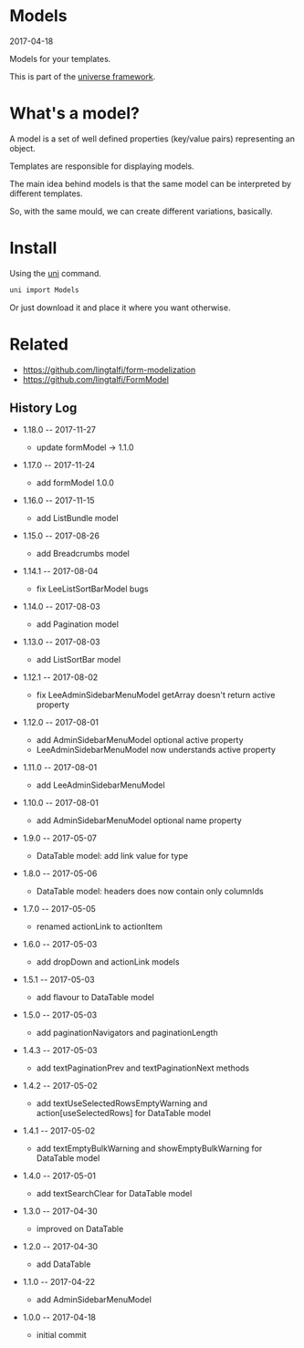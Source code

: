 Models
===========
2017-04-18



Models for your templates.


This is part of the [universe framework](https://github.com/karayabin/universe-snapshot).





What's a model?
===========

A model is a set of well defined properties (key/value pairs) representing an object.

Templates are responsible for displaying models.

The main idea behind models is that the same model can be interpreted by different templates.

So, with the same mould, we can create different variations, basically.






Install
==========
Using the [uni](https://github.com/lingtalfi/universe-naive-importer) command.
```bash
uni import Models
```

Or just download it and place it where you want otherwise.






Related
=========
- https://github.com/lingtalfi/form-modelization
- https://github.com/lingtalfi/FormModel



History Log
------------------
    
- 1.18.0 -- 2017-11-27

    - update formModel -> 1.1.0
    
- 1.17.0 -- 2017-11-24

    - add formModel 1.0.0
    
- 1.16.0 -- 2017-11-15

    - add ListBundle model
    
- 1.15.0 -- 2017-08-26

    - add Breadcrumbs model
    
- 1.14.1 -- 2017-08-04

    - fix LeeListSortBarModel bugs
    
- 1.14.0 -- 2017-08-03

    - add Pagination model
    
- 1.13.0 -- 2017-08-03

    - add ListSortBar model
    
- 1.12.1 -- 2017-08-02

    - fix LeeAdminSidebarMenuModel getArray doesn't return active property
    
- 1.12.0 -- 2017-08-01

    - add AdminSidebarMenuModel optional active property
    - LeeAdminSidebarMenuModel now understands active property 
    
- 1.11.0 -- 2017-08-01

    - add LeeAdminSidebarMenuModel
    
- 1.10.0 -- 2017-08-01

    - add AdminSidebarMenuModel optional name property

- 1.9.0 -- 2017-05-07

    - DataTable model: add link value for type 
    
- 1.8.0 -- 2017-05-06

    - DataTable model: headers does now contain only columnIds 
    
- 1.7.0 -- 2017-05-05

    - renamed actionLink to actionItem
    
- 1.6.0 -- 2017-05-03

    - add dropDown and actionLink models
    
- 1.5.1 -- 2017-05-03

    - add flavour to DataTable model
    
- 1.5.0 -- 2017-05-03

    - add paginationNavigators and paginationLength
    
- 1.4.3 -- 2017-05-03

    - add textPaginationPrev and textPaginationNext methods
    
- 1.4.2 -- 2017-05-02

    - add textUseSelectedRowsEmptyWarning and action\[useSelectedRows] for DataTable model
    
- 1.4.1 -- 2017-05-02

    - add textEmptyBulkWarning and showEmptyBulkWarning for DataTable model
    
- 1.4.0 -- 2017-05-01

    - add textSearchClear for DataTable model 
    
- 1.3.0 -- 2017-04-30

    - improved on DataTable
    
- 1.2.0 -- 2017-04-30

    - add DataTable
    
- 1.1.0 -- 2017-04-22

    - add AdminSidebarMenuModel
    
- 1.0.0 -- 2017-04-18

    - initial commit
